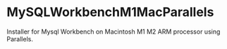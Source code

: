 # MySQLWorkbenchM1MacParallels
Installer for Mysql Workbench on Macintosh M1 M2 ARM processor using Parallels.
